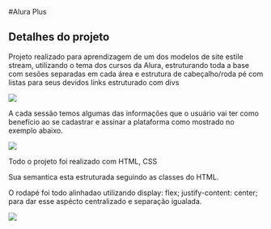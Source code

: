 #Alura Plus

## Detalhes do projeto

Projeto realizado para aprendizagem de um dos modelos de site estile stream, utilizando o tema dos cursos da Alura, estruturando toda a base com sesões separadas em cada área e estrutura de cabeçalho/roda pé com listas para seus devidos links estruturado com divs


![](https://user-images.githubusercontent.com/89817889/194430257-a68925c9-687d-4df5-853b-4d10073dd57f.jpg#vitrinedev)

<div aligner="center">
<p>A cada sessão temos algumas das informações que o usuário vai ter como benefício ao se cadastrar e assinar a plataforma como mostrado no exemplo abaixo.
</div>

<div alingner="center">
<img src="https://user-images.githubusercontent.com/89817889/194429799-4256656c-1d08-459e-9b9b-2e5706733183.png">
</div>

<p>Todo o projeto foi realizado com HTML, CSS
<p>Sua semantica esta estruturada seguindo as classes do HTML.

<p>O rodapé foi todo alinhadao utilizando display: flex; justify-content: center; para dar esse aspécto centralizado e separação igualada.

<div alingner="center">
<img src="https://user-images.githubusercontent.com/89817889/194429719-00c0e5bc-d4a2-402b-9d5b-1046be043b27.png">
</div>

